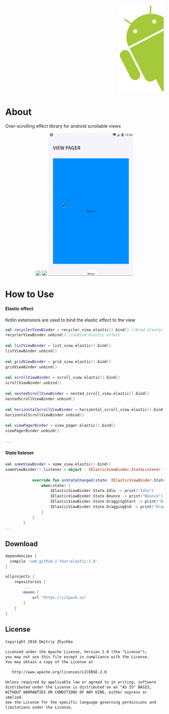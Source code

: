 <p align="right"> 
  <img height="280px" src="/images/logo.png">
</p>


# About
Over-scrolling effect library for android scrollable views


<p align="center">
  <img width="270px" src="/images/gif_list.gif">
  <img width="270px" src="/images/gif_rec.gif">
   <img width="270px" src="/images/gif_grid.gif">
</p>

# How to Use
#### Elastic effect
Kotlin extensions are used to bind the elastic effect to the view 

```kotlin
val recyclerViewBinder = recycler_view.elastic().bind() //bind elastic effect to the view
recyclerViewBinder.unbind() //unbind elastic effect

val listViewBinder = list_view.elastic().bind()
listViewBinder.unbind()

val gridViewBinder = grid_view.elastic().bind()
gridViewBinder.unbind()

val scrollViewBinder = scroll_view.elastic().bind()
scrollViewBinder.unbind()

val nestedScrollViewBinder = nested_scroll_view.elastic().bind()
nestedScrollViewBinder.unbind()

val horizontalScrollViewBinder = horizontal_scroll_view.elastic().bind()
horizontalScrollViewBinder.unbind()

val viewPagerBinder = view_pager.elastic().bind()
viewPagerBinder.unbind()

...
```
#### State listener

```kotlin
val someViewBinder = some_view.elastic().bind()
someViewBinder!!.listener = object : IElasticViewBinder.StateListener {

            override fun onStateChanged(state: IElasticViewBinder.State) {
                when(state) {
                    IElasticViewBinder.State.Idle -> print("Idle")
                    IElasticViewBinder.State.Bounce -> print("Bounce")
                    IElasticViewBinder.State.DraggingStart -> print("DraggingStart")
                    IElasticViewBinder.State.DraggingEnd -> print("DraggingEnd")
                }
            }
        } 
...
```

Download
--------

```groovy
dependencies {
  compile 'com.github.z-four:elastic:1.0'
}
```

```groovy
allprojects {
    repositories {
        ...
        maven {
            url "https://jitpack.io"
        }
    }
}
```
License
-------

    Copyright 2018 Dmitriy Zhyzhko

    Licensed under the Apache License, Version 2.0 (the "License");
    you may not use this file except in compliance with the License.
    You may obtain a copy of the License at

       http://www.apache.org/licenses/LICENSE-2.0

    Unless required by applicable law or agreed to in writing, software
    distributed under the License is distributed on an "AS IS" BASIS,
    WITHOUT WARRANTIES OR CONDITIONS OF ANY KIND, either express or implied.
    See the License for the specific language governing permissions and
    limitations under the License.

